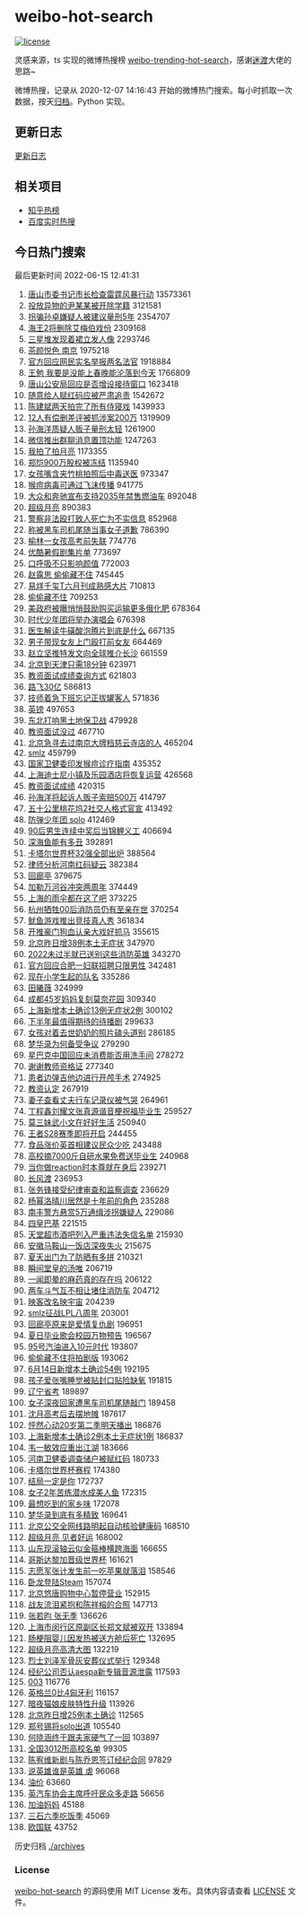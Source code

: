 # weibo-hot-search

[![license](https://img.shields.io/github/license/Arrackisarookie/weibo-hot-search)](https://github.com/Arrackisarookie/weibo-hot-search/blob/master/LICENSE)

灵感来源，ts 实现的微博热搜榜 [weibo-trending-hot-search](https://github.com/justjavac/weibo-trending-hot-search)，感谢[迷渡](https://github.com/justjavac)大佬的思路~

微博热搜，记录从 2020-12-07 14:16:43 开始的微博热门搜索。每小时抓取一次数据，按天[归档](./archives)。Python 实现。

## 更新日志
[更新日志](./UPDATE.md)

## 相关项目
+ [知乎热榜](https://github.com/Arrackisarookie/zhihu-top-search)
+ [百度实时热搜](https://github.com/Arrackisarookie/baidu-hot-search)

## 今日热门搜索

<!-- Rank Begin -->

最后更新时间 2022-06-15 12:41:31

1. [唐山市委书记市长检查雷霆风暴行动](https://s.weibo.com/weibo?q=%23%E5%94%90%E5%B1%B1%E5%B8%82%E5%A7%94%E4%B9%A6%E8%AE%B0%E5%B8%82%E9%95%BF%E6%A3%80%E6%9F%A5%E9%9B%B7%E9%9C%86%E9%A3%8E%E6%9A%B4%E8%A1%8C%E5%8A%A8%23&Refer=top) 13573361
1. [投放异物的尹某某被开除学籍](https://s.weibo.com/weibo?q=%23%E6%8A%95%E6%94%BE%E5%BC%82%E7%89%A9%E7%9A%84%E5%B0%B9%E6%9F%90%E6%9F%90%E8%A2%AB%E5%BC%80%E9%99%A4%E5%AD%A6%E7%B1%8D%23&Refer=top) 3121581
1. [拐骗孙卓嫌疑人被建议量刑5年](https://s.weibo.com/weibo?q=%23%E6%8B%90%E9%AA%97%E5%AD%99%E5%8D%93%E5%AB%8C%E7%96%91%E4%BA%BA%E8%A2%AB%E5%BB%BA%E8%AE%AE%E9%87%8F%E5%88%915%E5%B9%B4%23&Refer=top) 2354707
1. [海王2将删除艾梅伯戏份](https://s.weibo.com/weibo?q=%23%E6%B5%B7%E7%8E%8B2%E5%B0%86%E5%88%A0%E9%99%A4%E8%89%BE%E6%A2%85%E4%BC%AF%E6%88%8F%E4%BB%BD%23&Refer=top) 2309168
1. [三星堆发现着裙立发人像](https://s.weibo.com/weibo?q=%23%E4%B8%89%E6%98%9F%E5%A0%86%E5%8F%91%E7%8E%B0%E7%9D%80%E8%A3%99%E7%AB%8B%E5%8F%91%E4%BA%BA%E5%83%8F%23&Refer=top) 2293746
1. [茶颜悦色 南京](https://s.weibo.com/weibo?q=%E8%8C%B6%E9%A2%9C%E6%82%A6%E8%89%B2%20%E5%8D%97%E4%BA%AC&Refer=top) 1975218
1. [官方回应网民实名举报两名法官](https://s.weibo.com/weibo?q=%23%E5%AE%98%E6%96%B9%E5%9B%9E%E5%BA%94%E7%BD%91%E6%B0%91%E5%AE%9E%E5%90%8D%E4%B8%BE%E6%8A%A5%E4%B8%A4%E5%90%8D%E6%B3%95%E5%AE%98%23&Refer=top) 1918884
1. [王勉 我要是没能上春晚能沦落到今天](https://s.weibo.com/weibo?q=%E7%8E%8B%E5%8B%89%20%E6%88%91%E8%A6%81%E6%98%AF%E6%B2%A1%E8%83%BD%E4%B8%8A%E6%98%A5%E6%99%9A%E8%83%BD%E6%B2%A6%E8%90%BD%E5%88%B0%E4%BB%8A%E5%A4%A9&Refer=top) 1766809
1. [唐山公安局回应是否增设接待窗口](https://s.weibo.com/weibo?q=%23%E5%94%90%E5%B1%B1%E5%85%AC%E5%AE%89%E5%B1%80%E5%9B%9E%E5%BA%94%E6%98%AF%E5%90%A6%E5%A2%9E%E8%AE%BE%E6%8E%A5%E5%BE%85%E7%AA%97%E5%8F%A3%23&Refer=top) 1623418
1. [随意给人赋红码应被严肃追责](https://s.weibo.com/weibo?q=%23%E9%9A%8F%E6%84%8F%E7%BB%99%E4%BA%BA%E8%B5%8B%E7%BA%A2%E7%A0%81%E5%BA%94%E8%A2%AB%E4%B8%A5%E8%82%83%E8%BF%BD%E8%B4%A3%23&Refer=top) 1542672
1. [陈建斌两天拍完了所有侍寝戏](https://s.weibo.com/weibo?q=%23%E9%99%88%E5%BB%BA%E6%96%8C%E4%B8%A4%E5%A4%A9%E6%8B%8D%E5%AE%8C%E4%BA%86%E6%89%80%E6%9C%89%E4%BE%8D%E5%AF%9D%E6%88%8F%23&Refer=top) 1439933
1. [12人有偿删差评被抓涉案200万](https://s.weibo.com/weibo?q=%2312%E4%BA%BA%E6%9C%89%E5%81%BF%E5%88%A0%E5%B7%AE%E8%AF%84%E8%A2%AB%E6%8A%93%E6%B6%89%E6%A1%88200%E4%B8%87%23&Refer=top) 1319909
1. [孙海洋质疑人贩子量刑太轻](https://s.weibo.com/weibo?q=%23%E5%AD%99%E6%B5%B7%E6%B4%8B%E8%B4%A8%E7%96%91%E4%BA%BA%E8%B4%A9%E5%AD%90%E9%87%8F%E5%88%91%E5%A4%AA%E8%BD%BB%23&Refer=top) 1261900
1. [微信推出群聊消息置顶功能](https://s.weibo.com/weibo?q=%23%E5%BE%AE%E4%BF%A1%E6%8E%A8%E5%87%BA%E7%BE%A4%E8%81%8A%E6%B6%88%E6%81%AF%E7%BD%AE%E9%A1%B6%E5%8A%9F%E8%83%BD%23&Refer=top) 1247263
1. [我拍了拍月亮](https://s.weibo.com/weibo?q=%23%E6%88%91%E6%8B%8D%E4%BA%86%E6%8B%8D%E6%9C%88%E4%BA%AE%23&Refer=top) 1173355
1. [郑恺900万股权被冻结](https://s.weibo.com/weibo?q=%23%E9%83%91%E6%81%BA900%E4%B8%87%E8%82%A1%E6%9D%83%E8%A2%AB%E5%86%BB%E7%BB%93%23&Refer=top) 1135940
1. [女孩嘴含夹竹桃拍照后中毒送医](https://s.weibo.com/weibo?q=%23%E5%A5%B3%E5%AD%A9%E5%98%B4%E5%90%AB%E5%A4%B9%E7%AB%B9%E6%A1%83%E6%8B%8D%E7%85%A7%E5%90%8E%E4%B8%AD%E6%AF%92%E9%80%81%E5%8C%BB%23&Refer=top) 973347
1. [猴痘病毒可通过飞沫传播](https://s.weibo.com/weibo?q=%23%E7%8C%B4%E7%97%98%E7%97%85%E6%AF%92%E5%8F%AF%E9%80%9A%E8%BF%87%E9%A3%9E%E6%B2%AB%E4%BC%A0%E6%92%AD%23&Refer=top) 941775
1. [大众和奔驰宣布支持2035年禁售燃油车](https://s.weibo.com/weibo?q=%23%E5%A4%A7%E4%BC%97%E5%92%8C%E5%A5%94%E9%A9%B0%E5%AE%A3%E5%B8%83%E6%94%AF%E6%8C%812035%E5%B9%B4%E7%A6%81%E5%94%AE%E7%87%83%E6%B2%B9%E8%BD%A6%23&Refer=top) 892048
1. [超级月亮](https://s.weibo.com/weibo?q=%23%E8%B6%85%E7%BA%A7%E6%9C%88%E4%BA%AE%23&Refer=top) 890383
1. [警察非法殴打致人死亡为不实信息](https://s.weibo.com/weibo?q=%23%E8%AD%A6%E5%AF%9F%E9%9D%9E%E6%B3%95%E6%AE%B4%E6%89%93%E8%87%B4%E4%BA%BA%E6%AD%BB%E4%BA%A1%E4%B8%BA%E4%B8%8D%E5%AE%9E%E4%BF%A1%E6%81%AF%23&Refer=top) 852968
1. [称被黑车司机尾随当事女子道歉](https://s.weibo.com/weibo?q=%23%E7%A7%B0%E8%A2%AB%E9%BB%91%E8%BD%A6%E5%8F%B8%E6%9C%BA%E5%B0%BE%E9%9A%8F%E5%BD%93%E4%BA%8B%E5%A5%B3%E5%AD%90%E9%81%93%E6%AD%89%23&Refer=top) 786390
1. [榆林一女孩高考前失联](https://s.weibo.com/weibo?q=%23%E6%A6%86%E6%9E%97%E4%B8%80%E5%A5%B3%E5%AD%A9%E9%AB%98%E8%80%83%E5%89%8D%E5%A4%B1%E8%81%94%23&Refer=top) 774776
1. [优酷暑假剧集片单](https://s.weibo.com/weibo?q=%23%E4%BC%98%E9%85%B7%E6%9A%91%E5%81%87%E5%89%A7%E9%9B%86%E7%89%87%E5%8D%95%23&Refer=top) 773697
1. [口呼吸不只影响颜值](https://s.weibo.com/weibo?q=%23%E5%8F%A3%E5%91%BC%E5%90%B8%E4%B8%8D%E5%8F%AA%E5%BD%B1%E5%93%8D%E9%A2%9C%E5%80%BC%23&Refer=top) 772003
1. [赵露思 偷偷藏不住](https://s.weibo.com/weibo?q=%E8%B5%B5%E9%9C%B2%E6%80%9D%20%E5%81%B7%E5%81%B7%E8%97%8F%E4%B8%8D%E4%BD%8F&Refer=top) 745445
1. [易烊千玺T六月刊成熟感大片](https://s.weibo.com/weibo?q=%23%E6%98%93%E7%83%8A%E5%8D%83%E7%8E%BAT%E5%85%AD%E6%9C%88%E5%88%8A%E6%88%90%E7%86%9F%E6%84%9F%E5%A4%A7%E7%89%87%23&Refer=top) 710813
1. [偷偷藏不住](https://s.weibo.com/weibo?q=%E5%81%B7%E5%81%B7%E8%97%8F%E4%B8%8D%E4%BD%8F&Refer=top) 709253
1. [美政府被曝悄悄鼓励购买运输更多俄化肥](https://s.weibo.com/weibo?q=%23%E7%BE%8E%E6%94%BF%E5%BA%9C%E8%A2%AB%E6%9B%9D%E6%82%84%E6%82%84%E9%BC%93%E5%8A%B1%E8%B4%AD%E4%B9%B0%E8%BF%90%E8%BE%93%E6%9B%B4%E5%A4%9A%E4%BF%84%E5%8C%96%E8%82%A5%23&Refer=top) 678364
1. [时代少年团将举办演唱会](https://s.weibo.com/weibo?q=%23%E6%97%B6%E4%BB%A3%E5%B0%91%E5%B9%B4%E5%9B%A2%E5%B0%86%E4%B8%BE%E5%8A%9E%E6%BC%94%E5%94%B1%E4%BC%9A%23&Refer=top) 676398
1. [医生解读牛磺酸泡腾片到底是什么](https://s.weibo.com/weibo?q=%23%E5%8C%BB%E7%94%9F%E8%A7%A3%E8%AF%BB%E7%89%9B%E7%A3%BA%E9%85%B8%E6%B3%A1%E8%85%BE%E7%89%87%E5%88%B0%E5%BA%95%E6%98%AF%E4%BB%80%E4%B9%88%23&Refer=top) 667135
1. [男子带现女友上门殴打前女友](https://s.weibo.com/weibo?q=%23%E7%94%B7%E5%AD%90%E5%B8%A6%E7%8E%B0%E5%A5%B3%E5%8F%8B%E4%B8%8A%E9%97%A8%E6%AE%B4%E6%89%93%E5%89%8D%E5%A5%B3%E5%8F%8B%23&Refer=top) 664469
1. [赵立坚推特发文向全球推介长沙](https://s.weibo.com/weibo?q=%23%E8%B5%B5%E7%AB%8B%E5%9D%9A%E6%8E%A8%E7%89%B9%E5%8F%91%E6%96%87%E5%90%91%E5%85%A8%E7%90%83%E6%8E%A8%E4%BB%8B%E9%95%BF%E6%B2%99%23&Refer=top) 661559
1. [北京到天津只需18分钟](https://s.weibo.com/weibo?q=%23%E5%8C%97%E4%BA%AC%E5%88%B0%E5%A4%A9%E6%B4%A5%E5%8F%AA%E9%9C%8018%E5%88%86%E9%92%9F%23&Refer=top) 623971
1. [教资面试成绩查询方式](https://s.weibo.com/weibo?q=%23%E6%95%99%E8%B5%84%E9%9D%A2%E8%AF%95%E6%88%90%E7%BB%A9%E6%9F%A5%E8%AF%A2%E6%96%B9%E5%BC%8F%23&Refer=top) 621803
1. [路飞30亿](https://s.weibo.com/weibo?q=%23%E8%B7%AF%E9%A3%9E30%E4%BA%BF%23&Refer=top) 586813
1. [技师着急下班忘记正拔罐客人](https://s.weibo.com/weibo?q=%23%E6%8A%80%E5%B8%88%E7%9D%80%E6%80%A5%E4%B8%8B%E7%8F%AD%E5%BF%98%E8%AE%B0%E6%AD%A3%E6%8B%94%E7%BD%90%E5%AE%A2%E4%BA%BA%23&Refer=top) 571836
1. [英镑](https://s.weibo.com/weibo?q=%E8%8B%B1%E9%95%91&Refer=top) 497653
1. [东北打响黑土地保卫战](https://s.weibo.com/weibo?q=%23%E4%B8%9C%E5%8C%97%E6%89%93%E5%93%8D%E9%BB%91%E5%9C%9F%E5%9C%B0%E4%BF%9D%E5%8D%AB%E6%88%98%23&Refer=top) 479928
1. [教资面试没过](https://s.weibo.com/weibo?q=%E6%95%99%E8%B5%84%E9%9D%A2%E8%AF%95%E6%B2%A1%E8%BF%87&Refer=top) 467710
1. [北京急寻去过南京大牌档慈云寺店的人](https://s.weibo.com/weibo?q=%23%E5%8C%97%E4%BA%AC%E6%80%A5%E5%AF%BB%E5%8E%BB%E8%BF%87%E5%8D%97%E4%BA%AC%E5%A4%A7%E7%89%8C%E6%A1%A3%E6%85%88%E4%BA%91%E5%AF%BA%E5%BA%97%E7%9A%84%E4%BA%BA%23&Refer=top) 465204
1. [smlz](https://s.weibo.com/weibo?q=smlz&Refer=top) 459799
1. [国家卫健委印发猴痘诊疗指南](https://s.weibo.com/weibo?q=%23%E5%9B%BD%E5%AE%B6%E5%8D%AB%E5%81%A5%E5%A7%94%E5%8D%B0%E5%8F%91%E7%8C%B4%E7%97%98%E8%AF%8A%E7%96%97%E6%8C%87%E5%8D%97%23&Refer=top) 435352
1. [上海迪士尼小镇及乐园酒店将恢复运营](https://s.weibo.com/weibo?q=%23%E4%B8%8A%E6%B5%B7%E8%BF%AA%E5%A3%AB%E5%B0%BC%E5%B0%8F%E9%95%87%E5%8F%8A%E4%B9%90%E5%9B%AD%E9%85%92%E5%BA%97%E5%B0%86%E6%81%A2%E5%A4%8D%E8%BF%90%E8%90%A5%23&Refer=top) 426568
1. [教资面试成绩](https://s.weibo.com/weibo?q=%23%E6%95%99%E8%B5%84%E9%9D%A2%E8%AF%95%E6%88%90%E7%BB%A9%23&Refer=top) 420315
1. [孙海洋将起诉人贩子索赔500万](https://s.weibo.com/weibo?q=%23%E5%AD%99%E6%B5%B7%E6%B4%8B%E5%B0%86%E8%B5%B7%E8%AF%89%E4%BA%BA%E8%B4%A9%E5%AD%90%E7%B4%A2%E8%B5%94500%E4%B8%87%23&Refer=top) 414797
1. [五十公里桃花坞2社交人格式官宣](https://s.weibo.com/weibo?q=%23%E4%BA%94%E5%8D%81%E5%85%AC%E9%87%8C%E6%A1%83%E8%8A%B1%E5%9D%9E2%E7%A4%BE%E4%BA%A4%E4%BA%BA%E6%A0%BC%E5%BC%8F%E5%AE%98%E5%AE%A3%23&Refer=top) 413492
1. [防弹少年团 solo](https://s.weibo.com/weibo?q=%E9%98%B2%E5%BC%B9%E5%B0%91%E5%B9%B4%E5%9B%A2%20solo&Refer=top) 412469
1. [90后男生连续中奖后当锦鲤义工](https://s.weibo.com/weibo?q=%2390%E5%90%8E%E7%94%B7%E7%94%9F%E8%BF%9E%E7%BB%AD%E4%B8%AD%E5%A5%96%E5%90%8E%E5%BD%93%E9%94%A6%E9%B2%A4%E4%B9%89%E5%B7%A5%23&Refer=top) 406694
1. [深海鱼能有多丑](https://s.weibo.com/weibo?q=%23%E6%B7%B1%E6%B5%B7%E9%B1%BC%E8%83%BD%E6%9C%89%E5%A4%9A%E4%B8%91%23&Refer=top) 392891
1. [卡塔尔世界杯32强全部出炉](https://s.weibo.com/weibo?q=%23%E5%8D%A1%E5%A1%94%E5%B0%94%E4%B8%96%E7%95%8C%E6%9D%AF32%E5%BC%BA%E5%85%A8%E9%83%A8%E5%87%BA%E7%82%89%23&Refer=top) 388564
1. [律师分析河南红码疑云](https://s.weibo.com/weibo?q=%23%E5%BE%8B%E5%B8%88%E5%88%86%E6%9E%90%E6%B2%B3%E5%8D%97%E7%BA%A2%E7%A0%81%E7%96%91%E4%BA%91%23&Refer=top) 382384
1. [回廊亭](https://s.weibo.com/weibo?q=%23%E5%9B%9E%E5%BB%8A%E4%BA%AD%23&Refer=top) 379675
1. [加勒万河谷冲突两周年](https://s.weibo.com/weibo?q=%23%E5%8A%A0%E5%8B%92%E4%B8%87%E6%B2%B3%E8%B0%B7%E5%86%B2%E7%AA%81%E4%B8%A4%E5%91%A8%E5%B9%B4%23&Refer=top) 374449
1. [上海的雨伞都在这了吧](https://s.weibo.com/weibo?q=%23%E4%B8%8A%E6%B5%B7%E7%9A%84%E9%9B%A8%E4%BC%9E%E9%83%BD%E5%9C%A8%E8%BF%99%E4%BA%86%E5%90%A7%23&Refer=top) 373225
1. [杭州牺牲00后消防员仍有至亲在世](https://s.weibo.com/weibo?q=%23%E6%9D%AD%E5%B7%9E%E7%89%BA%E7%89%B200%E5%90%8E%E6%B6%88%E9%98%B2%E5%91%98%E4%BB%8D%E6%9C%89%E8%87%B3%E4%BA%B2%E5%9C%A8%E4%B8%96%23&Refer=top) 370254
1. [鱿鱼游戏推出竞技真人秀](https://s.weibo.com/weibo?q=%23%E9%B1%BF%E9%B1%BC%E6%B8%B8%E6%88%8F%E6%8E%A8%E5%87%BA%E7%AB%9E%E6%8A%80%E7%9C%9F%E4%BA%BA%E7%A7%80%23&Refer=top) 361834
1. [开推豪门狗血认亲大戏好抓马](https://s.weibo.com/weibo?q=%23%E5%BC%80%E6%8E%A8%E8%B1%AA%E9%97%A8%E7%8B%97%E8%A1%80%E8%AE%A4%E4%BA%B2%E5%A4%A7%E6%88%8F%E5%A5%BD%E6%8A%93%E9%A9%AC%23&Refer=top) 355615
1. [北京昨日增38例本土无症状](https://s.weibo.com/weibo?q=%23%E5%8C%97%E4%BA%AC%E6%98%A8%E6%97%A5%E5%A2%9E38%E4%BE%8B%E6%9C%AC%E5%9C%9F%E6%97%A0%E7%97%87%E7%8A%B6%23&Refer=top) 347970
1. [2022未过半就已送别这些消防英雄](https://s.weibo.com/weibo?q=%232022%E6%9C%AA%E8%BF%87%E5%8D%8A%E5%B0%B1%E5%B7%B2%E9%80%81%E5%88%AB%E8%BF%99%E4%BA%9B%E6%B6%88%E9%98%B2%E8%8B%B1%E9%9B%84%23&Refer=top) 343270
1. [官方回应合肥一妇联招聘只限男性](https://s.weibo.com/weibo?q=%23%E5%AE%98%E6%96%B9%E5%9B%9E%E5%BA%94%E5%90%88%E8%82%A5%E4%B8%80%E5%A6%87%E8%81%94%E6%8B%9B%E8%81%98%E5%8F%AA%E9%99%90%E7%94%B7%E6%80%A7%23&Refer=top) 342481
1. [现在小学生起的队名](https://s.weibo.com/weibo?q=%23%E7%8E%B0%E5%9C%A8%E5%B0%8F%E5%AD%A6%E7%94%9F%E8%B5%B7%E7%9A%84%E9%98%9F%E5%90%8D%23&Refer=top) 335286
1. [田曦薇](https://s.weibo.com/weibo?q=%E7%94%B0%E6%9B%A6%E8%96%87&Refer=top) 324999
1. [成都45岁妈妈复刻莫奈花园](https://s.weibo.com/weibo?q=%23%E6%88%90%E9%83%BD45%E5%B2%81%E5%A6%88%E5%A6%88%E5%A4%8D%E5%88%BB%E8%8E%AB%E5%A5%88%E8%8A%B1%E5%9B%AD%23&Refer=top) 309340
1. [上海新增本土确诊13例无症状2例](https://s.weibo.com/weibo?q=%23%E4%B8%8A%E6%B5%B7%E6%96%B0%E5%A2%9E%E6%9C%AC%E5%9C%9F%E7%A1%AE%E8%AF%8A13%E4%BE%8B%E6%97%A0%E7%97%87%E7%8A%B62%E4%BE%8B%23&Refer=top) 300102
1. [下半年最值得期待的待播剧](https://s.weibo.com/weibo?q=%23%E4%B8%8B%E5%8D%8A%E5%B9%B4%E6%9C%80%E5%80%BC%E5%BE%97%E6%9C%9F%E5%BE%85%E7%9A%84%E5%BE%85%E6%92%AD%E5%89%A7%23&Refer=top) 299633
1. [女孩对着去世奶奶的照片磕头道别](https://s.weibo.com/weibo?q=%23%E5%A5%B3%E5%AD%A9%E5%AF%B9%E7%9D%80%E5%8E%BB%E4%B8%96%E5%A5%B6%E5%A5%B6%E7%9A%84%E7%85%A7%E7%89%87%E7%A3%95%E5%A4%B4%E9%81%93%E5%88%AB%23&Refer=top) 286185
1. [梦华录为何备受争议](https://s.weibo.com/weibo?q=%23%E6%A2%A6%E5%8D%8E%E5%BD%95%E4%B8%BA%E4%BD%95%E5%A4%87%E5%8F%97%E4%BA%89%E8%AE%AE%23&Refer=top) 279290
1. [星巴克中国回应未消费能否用洗手间](https://s.weibo.com/weibo?q=%23%E6%98%9F%E5%B7%B4%E5%85%8B%E4%B8%AD%E5%9B%BD%E5%9B%9E%E5%BA%94%E6%9C%AA%E6%B6%88%E8%B4%B9%E8%83%BD%E5%90%A6%E7%94%A8%E6%B4%97%E6%89%8B%E9%97%B4%23&Refer=top) 278272
1. [谢谢教师资格证](https://s.weibo.com/weibo?q=%23%E8%B0%A2%E8%B0%A2%E6%95%99%E5%B8%88%E8%B5%84%E6%A0%BC%E8%AF%81%23&Refer=top) 277340
1. [患者边弹吉他边进行开颅手术](https://s.weibo.com/weibo?q=%23%E6%82%A3%E8%80%85%E8%BE%B9%E5%BC%B9%E5%90%89%E4%BB%96%E8%BE%B9%E8%BF%9B%E8%A1%8C%E5%BC%80%E9%A2%85%E6%89%8B%E6%9C%AF%23&Refer=top) 274925
1. [教资认定](https://s.weibo.com/weibo?q=%E6%95%99%E8%B5%84%E8%AE%A4%E5%AE%9A&Refer=top) 267919
1. [妻子查看丈夫行车记录仪被气哭](https://s.weibo.com/weibo?q=%23%E5%A6%BB%E5%AD%90%E6%9F%A5%E7%9C%8B%E4%B8%88%E5%A4%AB%E8%A1%8C%E8%BD%A6%E8%AE%B0%E5%BD%95%E4%BB%AA%E8%A2%AB%E6%B0%94%E5%93%AD%23&Refer=top) 264961
1. [丁程鑫刘耀文张真源谐音梗祝福毕业生](https://s.weibo.com/weibo?q=%23%E4%B8%81%E7%A8%8B%E9%91%AB%E5%88%98%E8%80%80%E6%96%87%E5%BC%A0%E7%9C%9F%E6%BA%90%E8%B0%90%E9%9F%B3%E6%A2%97%E7%A5%9D%E7%A6%8F%E6%AF%95%E4%B8%9A%E7%94%9F%23&Refer=top) 259527
1. [莫三妹武小文在好好生活](https://s.weibo.com/weibo?q=%23%E8%8E%AB%E4%B8%89%E5%A6%B9%E6%AD%A6%E5%B0%8F%E6%96%87%E5%9C%A8%E5%A5%BD%E5%A5%BD%E7%94%9F%E6%B4%BB%23&Refer=top) 250940
1. [王者S28赛季即将开启](https://s.weibo.com/weibo?q=%23%E7%8E%8B%E8%80%85S28%E8%B5%9B%E5%AD%A3%E5%8D%B3%E5%B0%86%E5%BC%80%E5%90%AF%23&Refer=top) 244455
1. [食品涨价英首相建议民众少吃](https://s.weibo.com/weibo?q=%23%E9%A3%9F%E5%93%81%E6%B6%A8%E4%BB%B7%E8%8B%B1%E9%A6%96%E7%9B%B8%E5%BB%BA%E8%AE%AE%E6%B0%91%E4%BC%97%E5%B0%91%E5%90%83%23&Refer=top) 243488
1. [高校摘7000斤自研水果免费送毕业生](https://s.weibo.com/weibo?q=%23%E9%AB%98%E6%A0%A1%E6%91%987000%E6%96%A4%E8%87%AA%E7%A0%94%E6%B0%B4%E6%9E%9C%E5%85%8D%E8%B4%B9%E9%80%81%E6%AF%95%E4%B8%9A%E7%94%9F%23&Refer=top) 240968
1. [当你做reaction时本尊就在身后](https://s.weibo.com/weibo?q=%E5%BD%93%E4%BD%A0%E5%81%9Areaction%E6%97%B6%E6%9C%AC%E5%B0%8A%E5%B0%B1%E5%9C%A8%E8%BA%AB%E5%90%8E&Refer=top) 239271
1. [长风渡](https://s.weibo.com/weibo?q=%E9%95%BF%E9%A3%8E%E6%B8%A1&Refer=top) 236953
1. [张务锋接受纪律审查和监察调查](https://s.weibo.com/weibo?q=%23%E5%BC%A0%E5%8A%A1%E9%94%8B%E6%8E%A5%E5%8F%97%E7%BA%AA%E5%BE%8B%E5%AE%A1%E6%9F%A5%E5%92%8C%E7%9B%91%E5%AF%9F%E8%B0%83%E6%9F%A5%23&Refer=top) 236629
1. [杨幂洛晴川居然是十年前的角色](https://s.weibo.com/weibo?q=%23%E6%9D%A8%E5%B9%82%E6%B4%9B%E6%99%B4%E5%B7%9D%E5%B1%85%E7%84%B6%E6%98%AF%E5%8D%81%E5%B9%B4%E5%89%8D%E7%9A%84%E8%A7%92%E8%89%B2%23&Refer=top) 235288
1. [南丰警方悬赏5万通缉涉拐嫌疑人](https://s.weibo.com/weibo?q=%23%E5%8D%97%E4%B8%B0%E8%AD%A6%E6%96%B9%E6%82%AC%E8%B5%8F5%E4%B8%87%E9%80%9A%E7%BC%89%E6%B6%89%E6%8B%90%E5%AB%8C%E7%96%91%E4%BA%BA%23&Refer=top) 229086
1. [四皇巴基](https://s.weibo.com/weibo?q=%23%E5%9B%9B%E7%9A%87%E5%B7%B4%E5%9F%BA%23&Refer=top) 221515
1. [天堂超市酒吧列入严重违法失信名单](https://s.weibo.com/weibo?q=%23%E5%A4%A9%E5%A0%82%E8%B6%85%E5%B8%82%E9%85%92%E5%90%A7%E5%88%97%E5%85%A5%E4%B8%A5%E9%87%8D%E8%BF%9D%E6%B3%95%E5%A4%B1%E4%BF%A1%E5%90%8D%E5%8D%95%23&Refer=top) 215930
1. [安徽马鞍山一饭店深夜失火](https://s.weibo.com/weibo?q=%23%E5%AE%89%E5%BE%BD%E9%A9%AC%E9%9E%8D%E5%B1%B1%E4%B8%80%E9%A5%AD%E5%BA%97%E6%B7%B1%E5%A4%9C%E5%A4%B1%E7%81%AB%23&Refer=top) 215675
1. [夏天出门为了防晒有多拼](https://s.weibo.com/weibo?q=%23%E5%A4%8F%E5%A4%A9%E5%87%BA%E9%97%A8%E4%B8%BA%E4%BA%86%E9%98%B2%E6%99%92%E6%9C%89%E5%A4%9A%E6%8B%BC%23&Refer=top) 210321
1. [瞬间堂皇的汤唯](https://s.weibo.com/weibo?q=%23%E7%9E%AC%E9%97%B4%E5%A0%82%E7%9A%87%E7%9A%84%E6%B1%A4%E5%94%AF%23&Refer=top) 206719
1. [一闻即晕的麻药真的存在吗](https://s.weibo.com/weibo?q=%23%E4%B8%80%E9%97%BB%E5%8D%B3%E6%99%95%E7%9A%84%E9%BA%BB%E8%8D%AF%E7%9C%9F%E7%9A%84%E5%AD%98%E5%9C%A8%E5%90%97%23&Refer=top) 206122
1. [两车斗气互不相让堵住消防车](https://s.weibo.com/weibo?q=%23%E4%B8%A4%E8%BD%A6%E6%96%97%E6%B0%94%E4%BA%92%E4%B8%8D%E7%9B%B8%E8%AE%A9%E5%A0%B5%E4%BD%8F%E6%B6%88%E9%98%B2%E8%BD%A6%23&Refer=top) 204712
1. [映客改名映宇宙](https://s.weibo.com/weibo?q=%23%E6%98%A0%E5%AE%A2%E6%94%B9%E5%90%8D%E6%98%A0%E5%AE%87%E5%AE%99%23&Refer=top) 204239
1. [smlz征战LPL八周年](https://s.weibo.com/weibo?q=%23smlz%E5%BE%81%E6%88%98LPL%E5%85%AB%E5%91%A8%E5%B9%B4%23&Refer=top) 203001
1. [回廊亭原来是爱情复仇剧](https://s.weibo.com/weibo?q=%23%E5%9B%9E%E5%BB%8A%E4%BA%AD%E5%8E%9F%E6%9D%A5%E6%98%AF%E7%88%B1%E6%83%85%E5%A4%8D%E4%BB%87%E5%89%A7%23&Refer=top) 196951
1. [夏日毕业歌会校园万物预告](https://s.weibo.com/weibo?q=%23%E5%A4%8F%E6%97%A5%E6%AF%95%E4%B8%9A%E6%AD%8C%E4%BC%9A%E6%A0%A1%E5%9B%AD%E4%B8%87%E7%89%A9%E9%A2%84%E5%91%8A%23&Refer=top) 196567
1. [95号汽油进入10元时代](https://s.weibo.com/weibo?q=%2395%E5%8F%B7%E6%B1%BD%E6%B2%B9%E8%BF%9B%E5%85%A510%E5%85%83%E6%97%B6%E4%BB%A3%23&Refer=top) 193807
1. [偷偷藏不住将拍剧版](https://s.weibo.com/weibo?q=%23%E5%81%B7%E5%81%B7%E8%97%8F%E4%B8%8D%E4%BD%8F%E5%B0%86%E6%8B%8D%E5%89%A7%E7%89%88%23&Refer=top) 193062
1. [6月14日新增本土确诊54例](https://s.weibo.com/weibo?q=%236%E6%9C%8814%E6%97%A5%E6%96%B0%E5%A2%9E%E6%9C%AC%E5%9C%9F%E7%A1%AE%E8%AF%8A54%E4%BE%8B%23&Refer=top) 192195
1. [孩子爱张嘴睡觉被贴封口贴险缺氧](https://s.weibo.com/weibo?q=%23%E5%AD%A9%E5%AD%90%E7%88%B1%E5%BC%A0%E5%98%B4%E7%9D%A1%E8%A7%89%E8%A2%AB%E8%B4%B4%E5%B0%81%E5%8F%A3%E8%B4%B4%E9%99%A9%E7%BC%BA%E6%B0%A7%23&Refer=top) 191815
1. [辽宁省考](https://s.weibo.com/weibo?q=%E8%BE%BD%E5%AE%81%E7%9C%81%E8%80%83&Refer=top) 189897
1. [女子深夜回家遭黑车司机尾随敲门](https://s.weibo.com/weibo?q=%23%E5%A5%B3%E5%AD%90%E6%B7%B1%E5%A4%9C%E5%9B%9E%E5%AE%B6%E9%81%AD%E9%BB%91%E8%BD%A6%E5%8F%B8%E6%9C%BA%E5%B0%BE%E9%9A%8F%E6%95%B2%E9%97%A8%23&Refer=top) 189458
1. [沈月高考后去摆地摊](https://s.weibo.com/weibo?q=%23%E6%B2%88%E6%9C%88%E9%AB%98%E8%80%83%E5%90%8E%E5%8E%BB%E6%91%86%E5%9C%B0%E6%91%8A%23&Refer=top) 187617
1. [怦然心动20岁第二季明天播出](https://s.weibo.com/weibo?q=%23%E6%80%A6%E7%84%B6%E5%BF%83%E5%8A%A820%E5%B2%81%E7%AC%AC%E4%BA%8C%E5%AD%A3%E6%98%8E%E5%A4%A9%E6%92%AD%E5%87%BA%23&Refer=top) 186876
1. [上海新增本土确诊2例本土无症状1例](https://s.weibo.com/weibo?q=%23%E4%B8%8A%E6%B5%B7%E6%96%B0%E5%A2%9E%E6%9C%AC%E5%9C%9F%E7%A1%AE%E8%AF%8A2%E4%BE%8B%E6%9C%AC%E5%9C%9F%E6%97%A0%E7%97%87%E7%8A%B61%E4%BE%8B%23&Refer=top) 186837
1. [韦一敏效应重出江湖](https://s.weibo.com/weibo?q=%23%E9%9F%A6%E4%B8%80%E6%95%8F%E6%95%88%E5%BA%94%E9%87%8D%E5%87%BA%E6%B1%9F%E6%B9%96%23&Refer=top) 183666
1. [河南卫健委调查储户被赋红码](https://s.weibo.com/weibo?q=%23%E6%B2%B3%E5%8D%97%E5%8D%AB%E5%81%A5%E5%A7%94%E8%B0%83%E6%9F%A5%E5%82%A8%E6%88%B7%E8%A2%AB%E8%B5%8B%E7%BA%A2%E7%A0%81%23&Refer=top) 180733
1. [卡塔尔世界杯赛程](https://s.weibo.com/weibo?q=%23%E5%8D%A1%E5%A1%94%E5%B0%94%E4%B8%96%E7%95%8C%E6%9D%AF%E8%B5%9B%E7%A8%8B%23&Refer=top) 174380
1. [结局一定是你](https://s.weibo.com/weibo?q=%23%E7%BB%93%E5%B1%80%E4%B8%80%E5%AE%9A%E6%98%AF%E4%BD%A0%23&Refer=top) 172737
1. [女子2年苦练潜水成美人鱼](https://s.weibo.com/weibo?q=%23%E5%A5%B3%E5%AD%902%E5%B9%B4%E8%8B%A6%E7%BB%83%E6%BD%9C%E6%B0%B4%E6%88%90%E7%BE%8E%E4%BA%BA%E9%B1%BC%23&Refer=top) 172315
1. [最想吃到的家乡味](https://s.weibo.com/weibo?q=%23%E6%9C%80%E6%83%B3%E5%90%83%E5%88%B0%E7%9A%84%E5%AE%B6%E4%B9%A1%E5%91%B3%23&Refer=top) 172078
1. [梦华录到底有多精致](https://s.weibo.com/weibo?q=%23%E6%A2%A6%E5%8D%8E%E5%BD%95%E5%88%B0%E5%BA%95%E6%9C%89%E5%A4%9A%E7%B2%BE%E8%87%B4%23&Refer=top) 169641
1. [北京公交全网线路明起自动核验健康码](https://s.weibo.com/weibo?q=%23%E5%8C%97%E4%BA%AC%E5%85%AC%E4%BA%A4%E5%85%A8%E7%BD%91%E7%BA%BF%E8%B7%AF%E6%98%8E%E8%B5%B7%E8%87%AA%E5%8A%A8%E6%A0%B8%E9%AA%8C%E5%81%A5%E5%BA%B7%E7%A0%81%23&Refer=top) 168510
1. [超级月亮 见者好运](https://s.weibo.com/weibo?q=%E8%B6%85%E7%BA%A7%E6%9C%88%E4%BA%AE%20%E8%A7%81%E8%80%85%E5%A5%BD%E8%BF%90&Refer=top) 168002
1. [山东现滚轴云似金箍棒横跨海面](https://s.weibo.com/weibo?q=%23%E5%B1%B1%E4%B8%9C%E7%8E%B0%E6%BB%9A%E8%BD%B4%E4%BA%91%E4%BC%BC%E9%87%91%E7%AE%8D%E6%A3%92%E6%A8%AA%E8%B7%A8%E6%B5%B7%E9%9D%A2%23&Refer=top) 166655
1. [哥斯达黎加晋级世界杯](https://s.weibo.com/weibo?q=%23%E5%93%A5%E6%96%AF%E8%BE%BE%E9%BB%8E%E5%8A%A0%E6%99%8B%E7%BA%A7%E4%B8%96%E7%95%8C%E6%9D%AF%23&Refer=top) 161621
1. [志愿军张计发生前一吃苹果就落泪](https://s.weibo.com/weibo?q=%23%E5%BF%97%E6%84%BF%E5%86%9B%E5%BC%A0%E8%AE%A1%E5%8F%91%E7%94%9F%E5%89%8D%E4%B8%80%E5%90%83%E8%8B%B9%E6%9E%9C%E5%B0%B1%E8%90%BD%E6%B3%AA%23&Refer=top) 158546
1. [卧龙登陆Steam](https://s.weibo.com/weibo?q=%23%E5%8D%A7%E9%BE%99%E7%99%BB%E9%99%86Steam%23&Refer=top) 157074
1. [北京悠唐购物中心暂停营业](https://s.weibo.com/weibo?q=%23%E5%8C%97%E4%BA%AC%E6%82%A0%E5%94%90%E8%B4%AD%E7%89%A9%E4%B8%AD%E5%BF%83%E6%9A%82%E5%81%9C%E8%90%A5%E4%B8%9A%23&Refer=top) 152915
1. [战友流泪紧抱和陈祥榕的合照](https://s.weibo.com/weibo?q=%23%E6%88%98%E5%8F%8B%E6%B5%81%E6%B3%AA%E7%B4%A7%E6%8A%B1%E5%92%8C%E9%99%88%E7%A5%A5%E6%A6%95%E7%9A%84%E5%90%88%E7%85%A7%23&Refer=top) 147713
1. [张若昀 张无季](https://s.weibo.com/weibo?q=%E5%BC%A0%E8%8B%A5%E6%98%80%20%E5%BC%A0%E6%97%A0%E5%AD%A3&Refer=top) 136626
1. [上海市闵行区原副区长郑文斌被双开](https://s.weibo.com/weibo?q=%23%E4%B8%8A%E6%B5%B7%E5%B8%82%E9%97%B5%E8%A1%8C%E5%8C%BA%E5%8E%9F%E5%89%AF%E5%8C%BA%E9%95%BF%E9%83%91%E6%96%87%E6%96%8C%E8%A2%AB%E5%8F%8C%E5%BC%80%23&Refer=top) 133894
1. [肠梗阻婴儿因发热被送方舱后死亡](https://s.weibo.com/weibo?q=%23%E8%82%A0%E6%A2%97%E9%98%BB%E5%A9%B4%E5%84%BF%E5%9B%A0%E5%8F%91%E7%83%AD%E8%A2%AB%E9%80%81%E6%96%B9%E8%88%B1%E5%90%8E%E6%AD%BB%E4%BA%A1%23&Refer=top) 132695
1. [超级月亮高清大图](https://s.weibo.com/weibo?q=%23%E8%B6%85%E7%BA%A7%E6%9C%88%E4%BA%AE%E9%AB%98%E6%B8%85%E5%A4%A7%E5%9B%BE%23&Refer=top) 132219
1. [烈士刘泽军骨灰安葬仪式举行](https://s.weibo.com/weibo?q=%23%E7%83%88%E5%A3%AB%E5%88%98%E6%B3%BD%E5%86%9B%E9%AA%A8%E7%81%B0%E5%AE%89%E8%91%AC%E4%BB%AA%E5%BC%8F%E4%B8%BE%E8%A1%8C%23&Refer=top) 129348
1. [经纪公司否认aespa新专辑音源泄露](https://s.weibo.com/weibo?q=%23%E7%BB%8F%E7%BA%AA%E5%85%AC%E5%8F%B8%E5%90%A6%E8%AE%A4aespa%E6%96%B0%E4%B8%93%E8%BE%91%E9%9F%B3%E6%BA%90%E6%B3%84%E9%9C%B2%23&Refer=top) 117593
1. [003](https://s.weibo.com/weibo?q=%23003%23&Refer=top) 116776
1. [英格兰0比4匈牙利](https://s.weibo.com/weibo?q=%23%E8%8B%B1%E6%A0%BC%E5%85%B00%E6%AF%944%E5%8C%88%E7%89%99%E5%88%A9%23&Refer=top) 116157
1. [暗夜猫娘皮肤特性升级](https://s.weibo.com/weibo?q=%23%E6%9A%97%E5%A4%9C%E7%8C%AB%E5%A8%98%E7%9A%AE%E8%82%A4%E7%89%B9%E6%80%A7%E5%8D%87%E7%BA%A7%23&Refer=top) 113926
1. [北京昨日增25例本土确诊](https://s.weibo.com/weibo?q=%23%E5%8C%97%E4%BA%AC%E6%98%A8%E6%97%A5%E5%A2%9E25%E4%BE%8B%E6%9C%AC%E5%9C%9F%E7%A1%AE%E8%AF%8A%23&Refer=top) 112565
1. [郑号锡将solo出道](https://s.weibo.com/weibo?q=%23%E9%83%91%E5%8F%B7%E9%94%A1%E5%B0%86solo%E5%87%BA%E9%81%93%23&Refer=top) 105540
1. [何晓涵终于跟夫家硬气了一回](https://s.weibo.com/weibo?q=%23%E4%BD%95%E6%99%93%E6%B6%B5%E7%BB%88%E4%BA%8E%E8%B7%9F%E5%A4%AB%E5%AE%B6%E7%A1%AC%E6%B0%94%E4%BA%86%E4%B8%80%E5%9B%9E%23&Refer=top) 103897
1. [全国3012所高校名单](https://s.weibo.com/weibo?q=%23%E5%85%A8%E5%9B%BD3012%E6%89%80%E9%AB%98%E6%A0%A1%E5%90%8D%E5%8D%95%23&Refer=top) 99305
1. [陈宥维新剧与陈乔恩签订经纪合同](https://s.weibo.com/weibo?q=%23%E9%99%88%E5%AE%A5%E7%BB%B4%E6%96%B0%E5%89%A7%E4%B8%8E%E9%99%88%E4%B9%94%E6%81%A9%E7%AD%BE%E8%AE%A2%E7%BB%8F%E7%BA%AA%E5%90%88%E5%90%8C%23&Refer=top) 97829
1. [说英雄谁是英雄 虐](https://s.weibo.com/weibo?q=%E8%AF%B4%E8%8B%B1%E9%9B%84%E8%B0%81%E6%98%AF%E8%8B%B1%E9%9B%84%20%E8%99%90&Refer=top) 96068
1. [油价](https://s.weibo.com/weibo?q=%E6%B2%B9%E4%BB%B7&Refer=top) 63660
1. [英汽车协会主席呼吁民众多走路](https://s.weibo.com/weibo?q=%23%E8%8B%B1%E6%B1%BD%E8%BD%A6%E5%8D%8F%E4%BC%9A%E4%B8%BB%E5%B8%AD%E5%91%BC%E5%90%81%E6%B0%91%E4%BC%97%E5%A4%9A%E8%B5%B0%E8%B7%AF%23&Refer=top) 56656
1. [加油妈妈](https://s.weibo.com/weibo?q=%E5%8A%A0%E6%B2%B9%E5%A6%88%E5%A6%88&Refer=top) 45188
1. [三石六季吃饭季](https://s.weibo.com/weibo?q=%23%E4%B8%89%E7%9F%B3%E5%85%AD%E5%AD%A3%E5%90%83%E9%A5%AD%E5%AD%A3%23&Refer=top) 45069
1. [欧国联](https://s.weibo.com/weibo?q=%23%E6%AC%A7%E5%9B%BD%E8%81%94%23&Refer=top) 43752
<!-- Rank End -->

历史归档 [./archives](./archives)

### License

[weibo-hot-search](https://github.com/Arrackisarookie/weibo-hot-search) 的源码使用 MIT License 发布。具体内容请查看 [LICENSE](./LICENSE) 文件。

